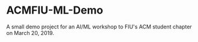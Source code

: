 # ACMFIU-ML-Demo

A small demo project for an AI/ML workshop to FIU's ACM student chapter on March 20, 2019.
